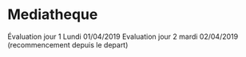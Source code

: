 # Mediatheque
Évaluation jour 1 Lundi 01/04/2019
Evaluation jour 2 mardi 02/04/2019 (recommencement depuis le depart)
